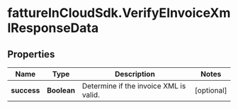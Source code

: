 # fattureInCloudSdk.VerifyEInvoiceXmlResponseData

## Properties

Name | Type | Description | Notes
------------ | ------------- | ------------- | -------------
**success** | **Boolean** | Determine if the invoice XML is valid. | [optional] 


